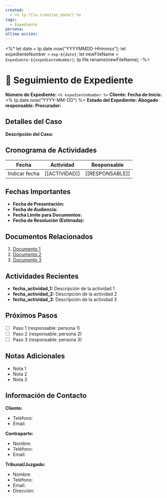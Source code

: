```yaml
---
created:
  - <% tp.file.creation_date() %>
tags:
  - Expediente
persona:
última acción:
---
```


<%*
let date = tp.date.now("YYYYMMDD-HHmmss");
let expedienteNumber = `exp-${date}`;
let newFileName = `Expediente-${expedienteNumber}`;
tp.file.rename(newFileName);
-%>

# 📂 Seguimiento de Expediente

**Número de Expediente:** `<% expedienteNumber %>`
**Cliente:** 
**Fecha de Inicio:** <% tp.date.now("YYYY-MM-DD") %>
**Estado del Expediente:** 
**Abogado responsable:**
**Procurador:**



## Detalles del Caso
**Descripción del Caso:**



## Cronograma de Actividades
| Fecha       | Actividad                   | Responsable |
|-------------|-----------------------------|-------------|
| Indicar fecha  | [[ACTIVIDAD]]             | [[RESPONSABLE]] |

## Fechas Importantes
- **Fecha de Presentación:** 
- **Fecha de Audiencia:** 
- **Fecha Límite para Documentos:**
- **Fecha de Resolución (Estimada):**

## Documentos Relacionados
1. [Documento 1](enlace_al_documento_1)
2. [Documento 2](enlace_al_documento_2)
3. [Documento 3](enlace_al_documento_3)

## Actividades Recientes
- **fecha_actividad_1:** Descripción de la actividad 1
- **fecha_actividad_2:** Descripción de la actividad 2
- **fecha_actividad_3:** Descripción de la actividad 3

## Próximos Pasos
- [ ] Paso 1 (responsable: persona 1)
- [ ] Paso 2 (responsable: persona 2)
- [ ] Paso 3 (responsable: persona 3)

## Notas Adicionales
- Nota 1
- Nota 2
- Nota 3

## Información de Contacto
**Cliente:** 
- Teléfono: 
- Email: 

**Contraparte:**
- Nombre: 
- Teléfono: 
- Email: 

**Tribunal/Juzgado:**
- Nombre: 
- Teléfono: 
- Email: 
- Dirección: 
